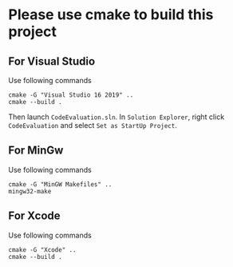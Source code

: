 # Please use cmake to build this project

## For Visual Studio
Use following commands
```
cmake -G "Visual Studio 16 2019" ..
cmake --build .
```
Then launch ```CodeEvaluation.sln```.
In ```Solution Explorer```, right click ```CodeEvaluation```
and select ```Set as StartUp Project```.

## For MinGw
Use following commands
```
cmake -G "MinGW Makefiles" ..
mingw32-make
```

## For Xcode
Use following commands
```
cmake -G "Xcode" ..
cmake --build .
```
